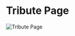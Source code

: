 # Tribute Page

![Tribute Page](https://github.com/prashantug21/Task2/assets/99468316/9fb9e47f-87d3-4f67-8282-4f5f54d6c94b)
